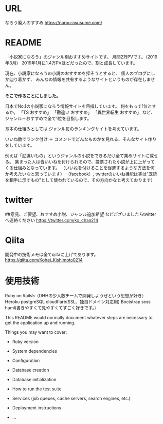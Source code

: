 # URL
なろう廃人のすすめ
https://narou-osusume.com/


# README
「小説家になろう」のジャンル別おすすめサイトです。
月間2万PVです。（2019年3月）
2019年1月に1.4万PVほどだったので、割と成長しています。

現在、小説家になろうの小説のおすすめを探そうとすると、
個人のブログにしか辿り着かず、
みんなの情報を共有するようなサイトというものが存在しません。

**そこで作ることにしました。**

日本でNo.1の小説家になろう情報サイトを目指しています。
何をもって1位とするか。
「TS おすすめ」 「勘違い おすすめ」 「異世界転生 おすすめ」
など、ジャンル＋おすすめで全て1位を目指します。

基本の仕組みとしては
ジャンル毎のランキングサイトを考えています。

いいね数でランク付け ＋ コメントでどんなものかを見れる、そんなサイト作りをしています。

例えば「勘違いもの」というジャンルの小説をできるだけ全て集めサイトに載せる。
集まった人は皆いいねを付けられるので、投票された小説が上に上がってくる仕組みとなっています。
（いいねを付けることを促進するような方法を何か考えたいなと思っています）
（facebook）, twitterのいいね機能は実は”既読を相手に示すもの”として使われているので、その方向かなと考えております）


# twitter
##意見、ご要望、おすすめ小説、ジャンル追加希望 などございましたらtwitterへ連絡ください
https://twitter.com/ko_chan214

# Qiita
開発中の技術メモは全てqiitaに上げてあります。
https://qiita.com/Kohei_Kishimoto0214


# 使用技術
Ruby on Rails5（DHHの少人数チームで開発しようぜという思想が好き）
Heroku
postgreSQL
cloudflare(SSL、独自ドメイン対応用)
Bootstrap
scss
haml(書きやすくて見やすくてすごく好きです。)



This README would normally document whatever steps are necessary to get the
application up and running.

Things you may want to cover:

* Ruby version

* System dependencies

* Configuration

* Database creation

* Database initialization

* How to run the test suite

* Services (job queues, cache servers, search engines, etc.)

* Deployment instructions

* ...
